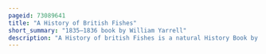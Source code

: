 ```yaml
---
pageid: 73089641
title: "A History of British Fishes"
short_summary: "1835–1836 book by William Yarrell"
description: "A History of british Fishes is a natural History Book by William Yarrell serialised in 19 Parts from 1835 and published Bound in two Volumes in 1836. It is a Handbook or Field guide systematically describing every Type of fish found in the british Isles with an Article for each Species."
---
```

